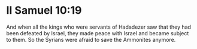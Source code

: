 # II Samuel 10:19

And when all the kings who were servants of Hadadezer saw that they had been defeated by Israel, they made peace with Israel and became subject to them. So the Syrians were afraid to save the Ammonites anymore.
